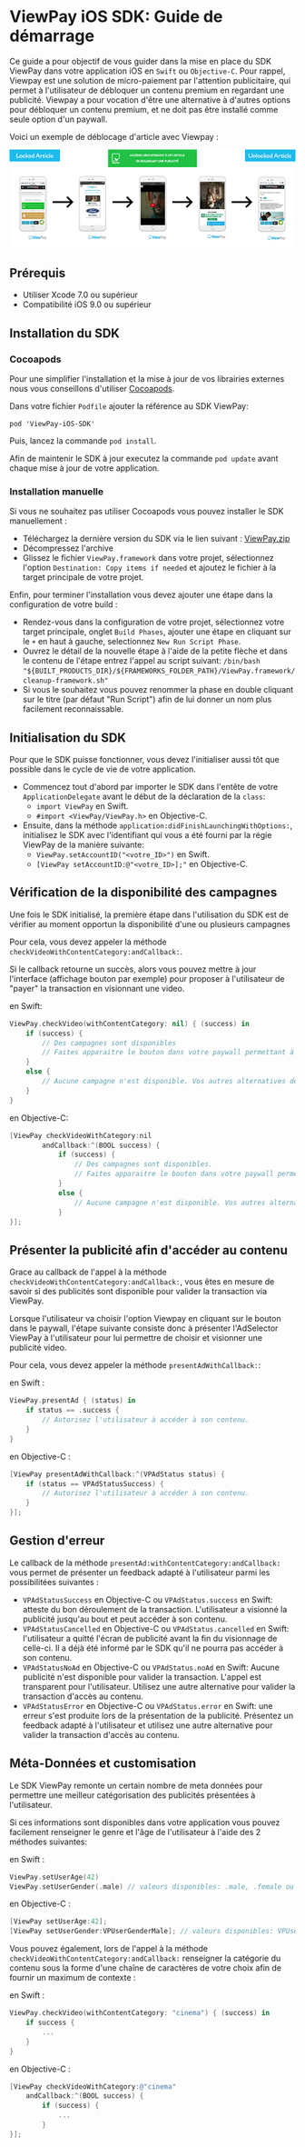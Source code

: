 
# ViewPay iOS SDK: Guide de démarrage

Ce guide a pour objectif de vous guider dans la mise en place du SDK ViewPay dans votre application iOS en `Swift` ou `Objective-C`.
Pour rappel, Viewpay est une solution de micro-paiement par l'attention publicitaire, qui permet à l'utilisateur de débloquer un contenu premium en regardant une publicité. Viewpay a pour vocation d'être une alternative à d'autres options pour débloquer un contenu premium, et ne doit pas être installé comme seule option d'un paywall.

Voici un exemple de déblocage d'article avec Viewpay : 

![sample](https://github.com/TechViewpay/ViewPay-iOS/blob/master/DocImages/parcours_vp_mobile3.png?raw=true)

## Prérequis

- Utiliser Xcode 7.0 ou supérieur 
- Compatibilité iOS 9.0 ou supérieur

## Installation du SDK

### Cocoapods

Pour une simplifier l'installation et la mise à jour de vos librairies externes nous vous conseillons d'utiliser [Cocoapods](https://www.cocoapods.org).

Dans votre fichier `Podfile` ajouter la référence au SDK ViewPay:

```
pod 'ViewPay-iOS-SDK'
```

Puis, lancez la commande `pod install`.

Afin de maintenir le SDK à jour executez la commande `pod update` avant chaque mise à jour de votre application.

### Installation manuelle

Si vous ne souhaitez pas utiliser Cocoapods vous pouvez installer le SDK manuellement :

- Téléchargez la dernière version du SDK via le lien suivant : [ViewPay.zip](https://github.com/TechViewpay/ViewPay-iOS/blob/master/Dist/ViewPay.zip?raw=true)
- Décompressez l'archive
- Glissez le fichier `ViewPay.framework` dans votre projet, sélectionnez l'option `Destination: Copy items if needed` et ajoutez le fichier à la target principale de votre projet.

Enfin, pour terminer l'installation vous devez ajouter une étape dans la configuration de votre build :

- Rendez-vous dans la configuration de votre projet, sélectionnez votre target principale, onglet `Build Phases`, ajouter une étape en cliquant sur le `+` en haut à gauche, selectionnez `New Run Script Phase`.
- Ouvrez le détail de la nouvelle étape à l'aide de la petite flèche et dans le contenu de l'étape entrez l'appel au script suivant: `/bin/bash "${BUILT_PRODUCTS_DIR}/${FRAMEWORKS_FOLDER_PATH}/ViewPay.framework/cleanup-framework.sh"`
- Si vous le souhaitez vous pouvez renommer la phase en double cliquant sur le titre (par défaut "Run Script") afin de lui donner un nom plus facilement reconnaissable.

## Initialisation du SDK

Pour que le SDK puisse fonctionner, vous devez l'initialiser aussi tôt que possible dans le cycle de vie de votre application.

- Commencez tout d'abord par importer le SDK dans l'entête de votre `ApplicationDelegate` avant le début de la déclaration de la `class`: 
	- `import ViewPay` en Swift.
	- `#import <ViewPay/ViewPay.h>` en Objective-C.
- Ensuite, dans la méthode `application:didFinishLaunchingWithOptions:`, initialisez le SDK avec l'identifiant qui vous a été fourni par la régie ViewPay de la manière suivante:
	- `ViewPay.setAccountID("<votre_ID>")` en Swift.
	- `[ViewPay setAccountID:@"<votre_ID>];"` en Objective-C.

## Vérification de la disponibilité des campagnes

Une fois le SDK initialisé, la première étape dans l'utilisation du SDK est de vérifier au moment opportun la disponibilité d'une ou plusieurs campagnes

Pour cela, vous devez appeler la méthode `checkVideoWithContentCategory:andCallback:`.

Si le callback retourne un succès, alors vous pouvez mettre à jour l'interface (affichage bouton par exemple) pour proposer à l'utilisateur de "payer" la transaction en visionnant une video.

en Swift:

```swift
ViewPay.checkVideo(withContentCategory: nil) { (success) in
	if (success) {
		// Des campagnes sont disponibles
		// Faites apparaitre le bouton dans votre paywall permettant à l'utilisateur d'accèder à son contenu via ViewPay.
	}
	else {
		// Aucune campagne n'est disponible. Vos autres alternatives de payement sont toujours proposées à votre utilisateur.
	}   
}
```

en Objective-C:

```objective-c
[ViewPay checkVideoWithCategory:nil
		andCallback:^(BOOL success) {
			if (success) {
				// Des campagnes sont disponibles.
				// Faites apparaitre le bouton dans votre paywall permettant à l'utilisateur d'accèder à son contenu via ViewPay.
			}
			else {
				// Aucune campagne n'est disponible. Vos autres alternatives de payement sont toujours proposées à votre utilisateur.
			} 
}];
```

## Présenter la publicité afin d'accéder au contenu

Grace au callback de l'appel à la méthode `checkVideoWithContentCategory:andCallback:`, vous êtes en mesure de savoir si des publicités sont disponible pour valider la transaction via ViewPay.

Lorsque l'utilisateur va choisir l'option Viewpay en cliquant sur le bouton dans le paywall, l'étape suivante consiste donc à présenter l'AdSelector ViewPay à l'utilisateur pour lui permettre de choisir et visionner une publicité video.

Pour cela, vous devez appeler la méthode `presentAdWithCallback:`:

en Swift :

```swift
ViewPay.presentAd { (status) in
	if status == .success {
		// Autorisez l'utilisateur à accéder à son contenu.
	}             
}
```

en Objective-C :

```objective-c
[ViewPay presentAdWithCallback:^(VPAdStatus status) {
	if (status == VPAdStatusSuccess) {
		// Autorisez l'utilisateur à accéder à son contenu.
	}
}];
```

## Gestion d'erreur

Le callback de la méthode `presentAd:withContentCategory:andCallback:` vous permet de présenter un feedback adapté à l'utilisateur parmi les possibilitées suivantes :

- `VPAdStatusSuccess` en Objective-C ou `VPAdStatus.success` en Swift: atteste du bon déroulement de la transaction. L'utilisateur a visionné la publicité jusqu'au bout et peut accéder à son contenu.
- `VPAdStatusCancelled` en Objective-C ou `VPAdStatus.cancelled` en Swift: l'utilisateur a quitté l'écran de publicité avant la fin du visionnage de celle-ci. Il a déjà été informé par le SDK qu'il ne pourra pas accéder à son contenu.
- `VPAdStatusNoAd` en Objective-C ou `VPAdStatus.noAd` en Swift: Aucune publicité n'est disponible pour valider la transaction. L'appel est transparent pour l'utilisateur. Utilisez une autre alternative pour valider la transaction d'accès au contenu.
- `VPAdStatusError` en Objective-C ou `VPAdStatus.error` en Swift: une erreur s'est produite lors de la présentation de la publicité. Présentez un feedback adapté à l'utilisateur et utilisez une autre alternative pour valider la transaction d'accès au contenu.

## Méta-Données et customisation

Le SDK ViewPay remonte un certain nombre de meta données pour permettre une meilleur catégorisation des publicités présentées à l'utilisateur.

Si ces informations sont disponibles dans votre application vous pouvez facilement renseigner le genre et l'âge de l'utilisateur à l'aide des 2 méthodes suivantes:

en Swift :

```swift
ViewPay.setUserAge(42)
ViewPay.setUserGender(.male) // valeurs disponibles: .male, .female ou .other

```

en Objective-C :

```objective-c
[ViewPay setUserAge:42];
[ViewPay setUserGender:VPUserGenderMale]; // valeurs disponibles: VPUserGenderMale, VPUserGenderFemale ou VPUserGenderOther
```

Vous pouvez également, lors de l'appel à la méthode `checkVideoWithContentCategory:andCallback:` renseigner la catégorie du contenu sous la forme d'une chaîne de caractères de votre choix afin de fournir un maximum de contexte :

en Swift :

```swift
ViewPay.checkVideo(withContentCategory: "cinema") { (success) in
	if success {
		...
	}             
}
```

en Objective-C :


```objective-c
[ViewPay checkVideoWithCategory:@"cinema" 
	andCallback:^(BOOL success) {
		if (success) {
			...
		} 
}];
```
